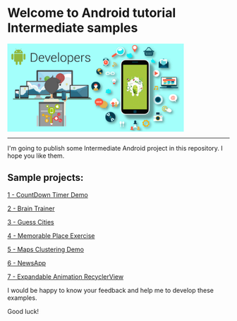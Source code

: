 # Welcome to Android tutorial Intermediate samples

<img width="400"  alt="Android tutorial samples for biginner" align="middle" src="./readmeImage.png" />
<hr>
I'm going to publish some Intermediate Android project in this repository. I hope you like them.

## Sample projects:

[1 - CountDown Timer Demo](https://github.com/mahmood-ghaem/AndroidTutorialSamples_Intermediate/wiki/1-CountDownTimer-Demo)

[2 - Brain Trainer](https://github.com/mahmood-ghaem/AndroidTutorialSamples_Intermediate/wiki/2-Brain-Trainer)

[3 - Guess Cities](https://github.com/mahmood-ghaem/AndroidTutorialSamples_Intermediate/wiki/3-Guess-Cities)

[4 - Memorable Place Exercise](https://github.com/mahmood-ghaem/AndroidTutorialSamples_Intermediate/wiki/4-Memorable-Place-Exercise)

[5 - Maps Clustering Demo](https://github.com/mahmood-ghaem/AndroidTutorialSamples_Intermediate/wiki/5-Maps-Clustering-Demo)

[6 - NewsApp](https://github.com/mahmood-ghaem/AndroidTutorialSamples_Intermediate/wiki/6-NewsApp)

[7 - Expandable Animation RecyclerView](https://github.com/mahmood-ghaem/AndroidTutorialSamples_Intermediate/wiki/7-Expandable-Animation-RecyclerView)


I would be happy to know your feedback and help me to develop these examples.

Good luck!
